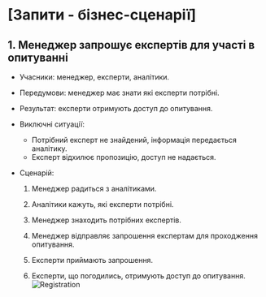 # [Запити - бізнес-сценарії]

## 1. Менеджер запрошує експертів для участі в опитуванні

- Учасники: менеджер, експерти, аналітики.

- Передумови: менеджер має знати які експерти потрібні.

- Результат: експерти отримують доступ до опитування.

- Виключні ситуації:
	- Потрібний експерт не знайдений, інформація передається аналітику.
	- Експерт відхилює пропозицію, доступ не надається.

- Сценарій:

	1. Менеджер радиться з аналітиками.
	
	2. Аналітики кажуть, які експерти потрібні.
	
	3. Менеджер знаходить потрібних експертів.
	
	4. Менеджер відправляє запрошення експертам для проходження опитування.
	
	5. Експерти приймають запрошення.
	
	6. Експерти, що погодились, отримують доступ до опитування.
![Registration](https://imgur.com/n4e4M5O)
